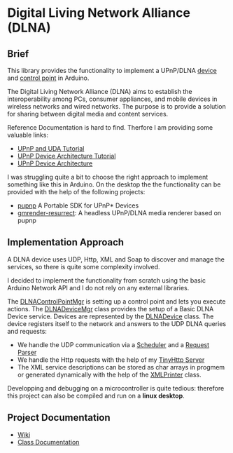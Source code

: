 ﻿# Digital Living Network Alliance (DLNA)


## Brief

This library provides the functionality to implement a UPnP/DLNA [device](https://pschatzmann.github.io/arduino-dlna/docs/html/classtiny__dlna_1_1DLNADeviceMgr.html) and [control point](https://pschatzmann.github.io/arduino-dlna/docs/html/classtiny__dlna_1_1DLNAControlPointMgr.html) in Arduino.

The Digital Living Network Alliance (DLNA) aims to establish the interoperability among PCs, consumer appliances, and mobile devices in wireless networks and wired networks. The purpose is to provide a solution for sharing between digital media and content services.

Reference Documentation is hard to find. Therfore I am providing some valuable links:

- [UPnP and UDA Tutorial](https://upnp.org/resources/documents/UPnP_UDA_tutorial_July2014.pdf)
- [UPnP Device Architecture Tutorial](
https://embeddedinn.wordpress.com/tutorials/upnp-device-architecture/)
- [UPnP Device Architecture](http://www.upnp.org/specs/arch/UPnP-arch-DeviceArchitecture-v1.1.pdf)

I was struggling quite a bit to choose the right approach to implement something like this in Arduino. 
On the desktop the the functionality can be provided with the help of the following projects:

- [pupnp](https://github.com/pupnp/pupnp) A Portable SDK for UPnP* Devices
- [gmrender-resurrect](https://github.com/hzeller/gmrender-resurrect): A headless UPnP/DLNA media renderer based on pupnp

## Implementation Approach

A DLNA device uses UDP, Http, XML and Soap to discover and manage the services, so there is quite some complexity involved. 

I decided to implement the functionality from scratch using the basic Arduino Network API and I do not rely on any external libraries.

The [DLNAControlPointMgr](https://pschatzmann.github.io/arduino-dlna/docs/html/classtiny__dlna_1_1DLNAControlPointMgr.html) is setting up a control point and lets you execute actions.
The [DLNADeviceMgr](https://pschatzmann.github.io/arduino-dlna/docs/html/classtiny__dlna_1_1DLNADeviceMgr.html) class provides the setup of a Basic DLNA Device service. Devices are represented by the [DLNADevice](https://pschatzmann.github.io/arduino-dlna/docs/html/classtiny__dlna_1_1DLNADevice.html) class. The device registers itself to the network and answers to the UDP DLNA queries and requests:

- We handle the UDP communication via a [Scheduler](https://pschatzmann.github.io/arduino-dlna/docs/html/classtiny__dlna_1_1Scheduler.html) and a [Request Parser](https://pschatzmann.github.io/arduino-dlna/docs/html/classtiny__dlna_1_1DLNARequestParser.html)
- We handle the Http requests with the help of my [TinyHttp Server](https://pschatzmann.github.io/arduino-dlna/docs/html/classtiny__dlna_1_1HttpServer.html)
- The XML service descriptions can be stored as char arrays in progmem or
  generated dynamically with the help of the [XMLPrinter](https://pschatzmann.github.io/arduino-dlna/docs/html/structtiny__dlna_1_1XMLPrinter.html) class.

Developping and debugging on a microcontroller is quite tedious: therefore this project can also be compiled and run on a __linux desktop__.

## Project Documentation

- [Wiki](https://github.com/pschatzmann/arduino-dlna/wiki)
- [Class Documentation](https://pschatzmann.github.io/arduino-dlna/docs/html/annotated.html)


